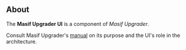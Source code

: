 ## About

The **Masif Upgrader UI** is a component of *Masif Upgrader*.

Consult Masif Upgrader's [manual] on its purpose
and the UI's role in the architecture.

[manual]: https://github.com/masif-upgrader/manual
